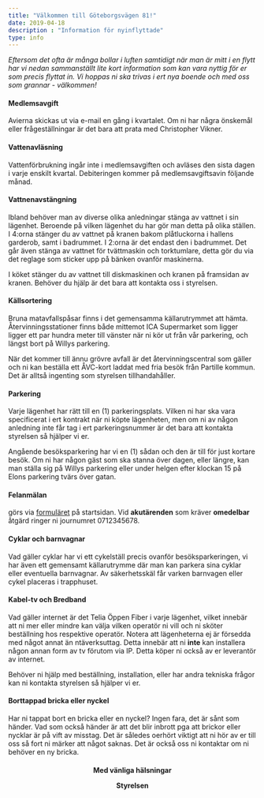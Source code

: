 ```yaml
---
title: "Välkommen till Göteborgsvägen 81!"
date: 2019-04-18
description : "Information för nyinflyttade"
type: info
---
```


<p><i>Eftersom det ofta är många bollar i luften samtidigt när man är mitt i en flytt har vi nedan sammanställt lite kort information som kan vara nyttig för er som precis flyttat in. Vi hoppas ni ska trivas i ert nya boende och med oss som grannar - välkommen!</i></p>

<h4>Medlemsavgift</h4> Avierna skickas ut via e-mail en gång i kvartalet. Om ni har några önskemål eller frågeställningar är det bara att prata med Christopher Vikner.

<h4>Vattenavläsning</h4> Vattenförbrukning ingår inte i medlemsavgiften och avläses den sista dagen i varje enskilt kvartal. Debiteringen kommer på medlemsavgiftsavin följande månad.

<h4>Vattnenavstängning</h4> Ibland behöver man av diverse olika anledningar stänga av vattnet i sin lägenhet. Beroende på vilken lägenhet du har gör man detta på olika ställen. I 4:orna stänger du av vattnet på kranen bakom plåtluckorna i hallens garderob, samt i badrummet. I 2:orna är det endast den i badrummet. Det går även stänga av vattnet för tvättmaskin och torktumlare, detta gör du via det reglage som sticker upp på bänken ovanför maskinerna.

I köket stänger du av vattnet till diskmaskinen och kranen på framsidan av kranen. Behöver du hjälp är det bara att kontakta oss i styrelsen.

<h4>Källsortering</h4> Bruna matavfallspåsar finns i det gemensamma källarutrymmet att hämta. Återvinningsstationer finns både mittemot ICA Supermarket som ligger ligger ett par hundra meter till vänster när ni kör ut från vår parkering, och längst bort på Willys parkering.

När det kommer till ännu grövre avfall är det återvinningscentral som gäller och ni kan beställa ett ÅVC-kort laddat med fria besök från Partille kommun. Det är alltså ingenting som styrelsen tillhandahåller.

<h4>Parkering</h4> Varje lägenhet har rätt till en (1) parkeringsplats. Vilken ni har ska vara specificerat i ert kontrakt när ni köpte lägenheten, men om ni av någon anledning inte får tag i ert parkeringsnummer är det bara att kontakta styrelsen så hjälper vi er. 

Angående besöksparkering har vi en (1) sådan och den är till för just kortare besök. Om ni har någon gäst som ska stanna över dagen, eller längre, kan man ställa sig på Willys parkering eller under helgen efter klockan 15 på Elons parkering tvärs över gatan.

<h4>Felanmälan</h4> görs via <a href="/#contact-us">formuläret</a> på startsidan. Vid <b>akutärenden</b> som kräver <b>omedelbar</b> åtgärd ringer ni journumret 0712345678.

<h4>Cyklar och barnvagnar</h4> Vad gäller cyklar har vi ett cykelställ precis ovanför besöksparkeringen, vi har även ett gemensamt källarutrymme där man kan parkera sina cyklar eller eventuella barnvagnar. Av säkerhetsskäl får varken barnvagen eller cykel placeras i trapphuset.

<h4>Kabel-tv och Bredband</h4> Vad gäller internet är det Telia Öppen Fiber i varje lägenhet, vilket innebär att ni mer eller mindre kan välja vilken operatör ni vill och ni sköter beställning hos respektive operatör. Notera att lägenheterna ej är försedda med något annat än ntäverksuttag. Detta innebär att ni <b>inte</b> kan installera någon annan form av tv förutom via IP. Detta köper ni också av er leverantör av internet.

Behöver ni hjälp med beställning, installation, eller har andra tekniska frågor kan ni kontakta styrelsen så hjälper vi er.

<h4>Borttappad bricka eller nyckel</h4> Har ni tappat bort en bricka eller en nyckel? Ingen fara, det är sånt som händer. Vad som också händer är att det blir inbrott pga att brickor eller nycklar är på vift av misstag. Det är således oerhört viktigt att ni hör av er till oss så fort ni märker att något saknas. Det är också oss ni kontaktar om ni behöver en ny bricka.

<br>
<center><h4>Med vänliga hälsningar

Styrelsen</h4></center>